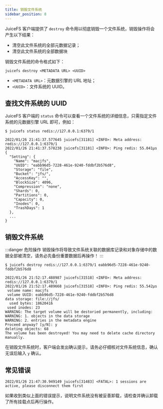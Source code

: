 ```yaml
---
title: 销毁文件系统
sidebar_position: 8
---
```


JuiceFS 客户端提供了 `destroy` 命令用以彻底销毁一个文件系统，销毁操作将会产生以下结果：

- 清空此文件系统的全部元数据记录；
- 清空此文件系统的全部数据块

销毁文件系统的命令格式如下：

```shell
juicefs destroy <METADATA URL> <UUID>
```

- `<METADATA URL>`：元数据引擎的 URL 地址；
- `<UUID>`：文件系统的 UUID。

## 查找文件系统的 UUID

JuiceFS 客户端的 `status` 命令可以查看一个文件系统的详细信息，只需指定文件系统的元数据引擎 URL 即可，例如：

```shell {8}
$ juicefs status redis://127.0.0.1:6379/1

2022/01/26 21:41:37.577645 juicefs[31181] <INFO>: Meta address: redis://127.0.0.1:6379/1
2022/01/26 21:41:37.578238 juicefs[31181] <INFO>: Ping redis: 55.041µs
{
  "Setting": {
    "Name": "macjfs",
    "UUID": "eabb96d5-7228-461e-9240-fddbf2b576d8",
    "Storage": "file",
    "Bucket": "jfs/",
    "AccessKey": "",
    "BlockSize": 4096,
    "Compression": "none",
    "Shards": 0,
    "Partitions": 0,
    "Capacity": 0,
    "Inodes": 0,
    "TrashDays": 1
  },
  ...
}
```

## 销毁文件系统

:::danger 危险操作
销毁操作将导致文件系统关联的数据库记录和对象存储中的数据全部被清空，请务必先备份重要数据后再操作！
:::

```shell {1}
$ juicefs destroy redis://127.0.0.1:6379/1 eabb96d5-7228-461e-9240-fddbf2b576d8

2022/01/26 21:52:17.488987 juicefs[31518] <INFO>: Meta address: redis://127.0.0.1:6379/1
2022/01/26 21:52:17.489668 juicefs[31518] <INFO>: Ping redis: 55.542µs
 volume name: macjfs
 volume UUID: eabb96d5-7228-461e-9240-fddbf2b576d8
data storage: file://jfs/
  used bytes: 18620416
 used inodes: 23
WARNING: The target volume will be destoried permanently, including:
WARNING: 1. objects in the data storage
WARNING: 2. entries in the metadata engine
Proceed anyway? [y/N]: y
deleting objects: 68
The volume has been destroyed! You may need to delete cache directory manually.
```

在销毁文件系统时，客户端会发出确认提示，请务必仔细核对文件系统信息，确认无误后输入 `y` 确认。

## 常见错误

```shell
2022/01/26 21:47:30.949149 juicefs[31483] <FATAL>: 1 sessions are active, please disconnect them first
```

如果收到类似上面的错误提示，说明文件系统没有被妥善卸载，请检查并确认卸载了所有挂载点后再行操作。
